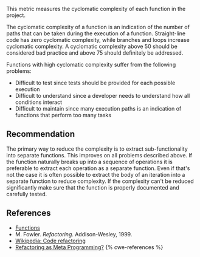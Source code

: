 This metric measures the cyclomatic complexity of each function in the project.

The cyclomatic complexity of a function is an indication of the number of paths that can be taken during the execution of a function. Straight-line code has zero cyclomatic complexity, while branches and loops increase cyclomatic complexity. A cyclomatic complexity above 50 should be considered bad practice and above 75 should definitely be addressed.

Functions with high cyclomatic complexity suffer from the following problems:

* Difficult to test since tests should be provided for each possible execution
* Difficult to understand since a developer needs to understand how all conditions interact
* Difficult to maintain since many execution paths is an indication of functions that perform too many tasks

## Recommendation
The primary way to reduce the complexity is to extract sub-functionality into separate functions. This improves on all problems described above. If the function naturally breaks up into a sequence of operations it is preferable to extract each operation as a separate function. Even if that's not the case it is often possible to extract the body of an iteration into a separate function to reduce complexity. If the complexity can't be reduced significantly make sure that the function is properly documented and carefully tested.


## References
* [Functions](http://www.cplusplus.com/doc/tutorial/functions/)
* M. Fowler. *Refactoring*. Addison-Wesley, 1999.
* [Wikipedia: Code refactoring](https://en.wikipedia.org/wiki/Code_refactoring)
* [Refactoring as Meta Programming?](http://www.jot.fm/issues/issue_2005_01/column1/)
{% cwe-references %}
